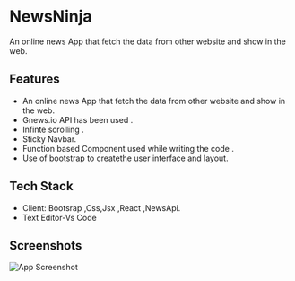 # NewsNinja

An online news App that fetch the data from other website and
show in the web.


## Features

- An online news App that fetch the data from other website and
  show in the web.
- Gnews.io API has been used .
- Infinte scrolling .
- Sticky Navbar.
- Function based Component used while writing the code .
- Use of bootstrap to createthe user interface and layout.



## Tech Stack

- Client: Bootsrap ,Css,Jsx ,React ,NewsApi.
- Text Editor-Vs Code 



## Screenshots

![App Screenshot](https://via.placeholder.com/468x300?text=App+Screenshot+Here)

